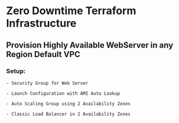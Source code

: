 # Zero Downtime Terraform Infrastructure

## Provision Highly Available WebServer in any Region Default VPC

### Setup:

    - Security Group for Web Server

    - Launch Configuration with AMI Auto Lookup

    - Auto Scaling Group using 2 Availability Zones

    - Classic Load Balancer in 2 Availability Zones

